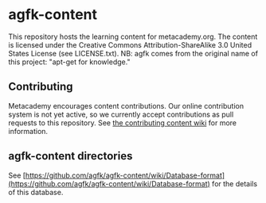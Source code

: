 agfk-content
============

This repository hosts the learning content for metacademy.org. The content is licensed under the Creative Commons Attribution-ShareAlike 3.0 United States License (see LICENSE.txt). NB: agfk comes from the original name of this project: "apt-get for knowledge."

## Contributing
Metacademy encourages content contributions. Our online contribution system is not yet active, so we currently accept contributions as pull requests to this repository. See [the contributing content wiki](https://github.com/agfk/agfk-content/wiki/Contributing-Content) for more information.

## agfk-content directories

See [https://github.com/agfk/agfk-content/wiki/Database-format](https://github.com/agfk/agfk-content/wiki/Database-format) for the details of this database.



